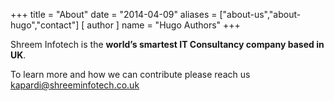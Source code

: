 +++
title = "About"
date = "2014-04-09"
aliases = ["about-us","about-hugo","contact"]
[ author ]
  name = "Hugo Authors"
+++

Shreem Infotech is the **world’s smartest IT Consultancy company based in UK**.

To learn more and how we can contribute please reach us kapardi@shreeminfotech.co.uk
